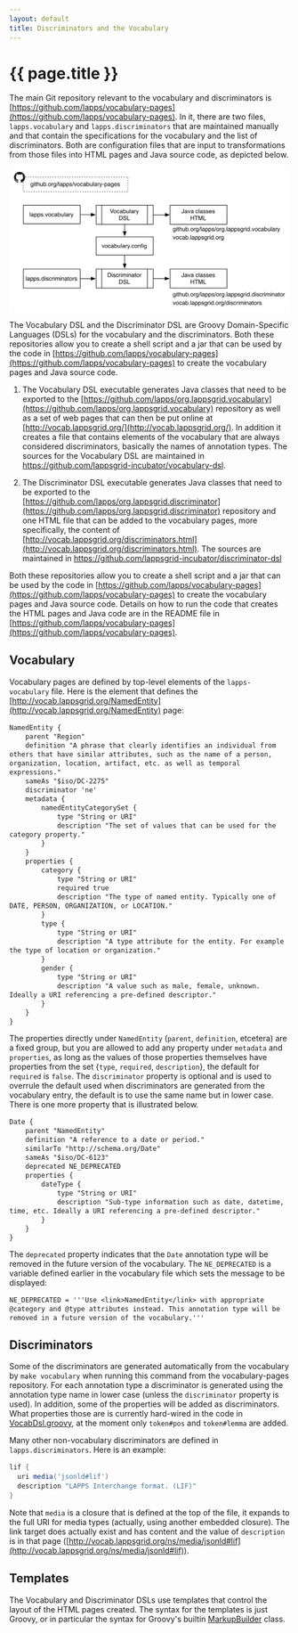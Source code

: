 ```yaml
---
layout: default
title: Discriminators and the Vocabulary
---
```


# {{ page.title }}

The main Git repository relevant to the vocabulary and discriminators is [https://github.com/lapps/vocabulary-pages](https://github.com/lapps/vocabulary-pages). In it, there are two files, `lapps.vocabulary` and `lapps.discriminators` that are maintained manually and that contain the specifications for the vocabulary and the list of discriminators. Both are configuration files that are input to transformations from those files into HTML pages and Java source code, as depicted below.

<div class="image">
<img src="images/lapps-vocabulary.png" width="600">
<div class="caption"></div>
</div>

The Vocabulary DSL and the Discriminator DSL are Groovy Domain-Specific Languages (DSLs) for the vocabulary and the discriminators. Both these repositories allow you to create a shell script and a jar that can be used by the code in [https://github.com/lapps/vocabulary-pages](https://github.com/lapps/vocabulary-pages) to create the vocabulary pages and Java source code.

1. The Vocabulary DSL executable generates Java classes that need to be exported to the [https://github.com/lapps/org.lappsgrid.vocabulary](https://github.com/lapps/org.lappsgrid.vocabulary) repository as well as a set of web pages that can then be put online at [http://vocab.lappsgrid.org/](http://vocab.lappsgrid.org/). In addition it creates a file that contains elements of the vocabulary that are always considered discriminators, basically the names of annotation types. The sources for the Vocabulary DSL are maintained in https://github.com/lappsgrid-incubator/vocabulary-dsl.

1. The Discriminator DSL executable generates Java classes that need to be exported to the [https://github.com/lapps/org.lappsgrid.discriminator](https://github.com/lapps/org.lappsgrid.discriminator) repository and one HTML file that can be added to the vocabulary pages, more specifically, the content of [http://vocab.lappsgrid.org/discriminators.html](http://vocab.lappsgrid.org/discriminators.html). The sources are maintained in https://github.com/lappsgrid-incubator/discriminator-dsl

Both these repositories allow you to create a shell script and a jar that can be used by the code in [https://github.com/lapps/vocabulary-pages](https://github.com/lapps/vocabulary-pages) to create the vocabulary pages and Java source code. Details on how to run the code that creates the HTML pages and Java code are in the README file in [https://github.com/lapps/vocabulary-pages](https://github.com/lapps/vocabulary-pages).


## Vocabulary

Vocabulary pages are defined by top-level elements of the `lapps-vocabulary` file. Here is the element that defines the [http://vocab.lappsgrid.org/NamedEntity](http://vocab.lappsgrid.org/NamedEntity) page:

```
NamedEntity {
    parent "Region"
    definition "A phrase that clearly identifies an individual from others that have similar attributes, such as the name of a person, organization, location, artifact, etc. as well as temporal expressions."
    sameAs "$iso/DC-2275"
    discriminator 'ne'
    metadata {
    	namedEntityCategorySet {
    		type "String or URI"
    		description "The set of values that can be used for the category property."
    	}
    }
    properties {
    	category {
    		type "String or URI"
    		required true
    		description "The type of named entity. Typically one of DATE, PERSON, ORGANIZATION, or LOCATION."
    	}
    	type {
    		type "String or URI"
    		description "A type attribute for the entity. For example the type of location or organization."
    	}
        gender {
            type "String or URI"
            description "A value such as male, female, unknown. Ideally a URI referencing a pre-defined descriptor."
        }
    }
}
```

The properties directly under `NamedEntity` (`parent`, `definition`, etcetera) are a fixed group, but you are allowed to add any property under `metadata` and `properties`, as long as the values of those properties themselves have properties from the set {`type`, `required`, `description`}, the default for `required` is `false`. The `discriminator` property is optional and is used to overrule the default used when discriminators are generated from the vocabulary entry, the default is to use the same name but in lower case. There is one more property that is illustrated below.

```
Date {
    parent "NamedEntity"
    definition "A reference to a date or period."
    similarTo "http://schema.org/Date"
    sameAs "$iso/DC-6123"
    deprecated NE_DEPRECATED
    properties {
        dateType {
            type "String or URI"
            description "Sub-type information such as date, datetime, time, etc. Ideally a URI referencing a pre-defined descriptor."
        }
    }
}
```

The `deprecated` property indicates that the `Date` annotation type will be removed in the future version of the vocabulary. The `NE_DEPRECATED` is a variable defined earlier in the vocabulary file which sets the message to be displayed:

```
NE_DEPRECATED = '''Use <link>NamedEntity</link> with appropriate @category and @type attributes instead. This annotation type will be removed in a future version of the vocabulary.'''
```


## Discriminators

Some of the discriminators are generated automatically from the vocabulary by `make vocabulary` when running this command from the vocabulary-pages repository. For each annotation type a discriminator is generated using the annotation type name in lower case (unless the `discriminator` property is used). In addition, some of the properties will be added as discriminators. What properties those are is currently hard-wired in the code in [VocabDsl.groovy](https://github.com/lappsgrid-incubator/vocabulary-dsl/blob/master/src/main/groovy/org/anc/lapps/vocab/dsl/VocabDsl.groovy), at the moment only `token#pos` and `token#lemma` are added.

Many other non-vocabulary discriminators are defined in `lapps.discriminators`. Here is an example:

```groovy
lif {
  uri media('jsonld#lif')
  description "LAPPS Interchange format. (LIF)"
}
```

Note that `media` is a closure that is defined at the top of the file, it expands to the full URI for media types (actually, using another embedded closure). The link target does actually exist and has content and the value of `description` is in that page ([http://vocab.lappsgrid.org/ns/media/jsonld#lif](http://vocab.lappsgrid.org/ns/media/jsonld#lif)).


## Templates

The Vocabulary and Discriminator DSLs use templates that control the layout of the HTML pages created. The syntax for the templates is just Groovy, or in particular the syntax for Groovy's builtin [MarkupBuilder](http://docs.groovy-lang.org/latest/html/api/groovy/xml/MarkupBuilder.html) class.
